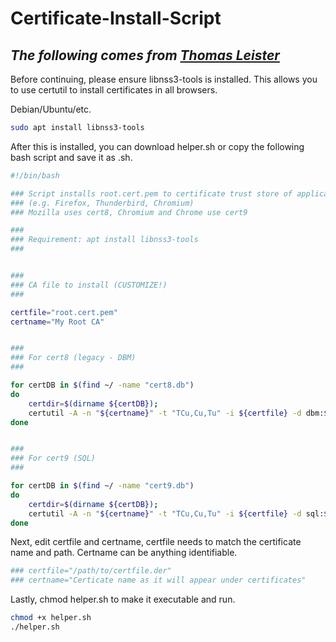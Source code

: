 # Certificate-Install-Script

*The following comes from [Thomas Leister](https://thomas-leister.de/en/how-to-import-ca-root-certificate/)*
---
Before continuing, please ensure libnss3-tools is installed. This allows you to use certutil to install certificates in all browsers. 

Debian/Ubuntu/etc. 
```bash
sudo apt install libnss3-tools
```

After this is installed, you can download helper.sh or copy the following bash script and save it as <filename>.sh.
```bash
#!/bin/bash

### Script installs root.cert.pem to certificate trust store of applications using NSS
### (e.g. Firefox, Thunderbird, Chromium)
### Mozilla uses cert8, Chromium and Chrome use cert9

###
### Requirement: apt install libnss3-tools
###


###
### CA file to install (CUSTOMIZE!)
###

certfile="root.cert.pem"
certname="My Root CA"


###
### For cert8 (legacy - DBM)
###

for certDB in $(find ~/ -name "cert8.db")
do
    certdir=$(dirname ${certDB});
    certutil -A -n "${certname}" -t "TCu,Cu,Tu" -i ${certfile} -d dbm:${certdir}
done


###
### For cert9 (SQL)
###

for certDB in $(find ~/ -name "cert9.db")
do
    certdir=$(dirname ${certDB});
    certutil -A -n "${certname}" -t "TCu,Cu,Tu" -i ${certfile} -d sql:${certdir}
done
```

Next, edit certfile and certname, certfile needs to match the certificate name and path. Certname can be anything identifiable. 
```bash 
### certfile="/path/to/certfile.der"
### certname="Certicate name as it will appear under certificates"
```

Lastly, chmod helper.sh to make it executable and run. 
```bash
chmod +x helper.sh
./helper.sh
```